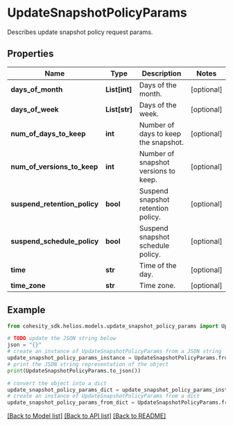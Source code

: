 # UpdateSnapshotPolicyParams

Describes update snapshot policy request params.

## Properties

Name | Type | Description | Notes
------------ | ------------- | ------------- | -------------
**days_of_month** | **List[int]** | Days of the month. | [optional] 
**days_of_week** | **List[str]** | Days of the week. | [optional] 
**num_of_days_to_keep** | **int** | Number of days to keep the snapshot. | [optional] 
**num_of_versions_to_keep** | **int** | Number of snapshot versions to keep. | [optional] 
**suspend_retention_policy** | **bool** | Suspend snapshot retention policy. | [optional] 
**suspend_schedule_policy** | **bool** | Suspend snapshot schedule policy. | [optional] 
**time** | **str** | Time of the day. | [optional] 
**time_zone** | **str** | Time zone. | [optional] 

## Example

```python
from cohesity_sdk.helios.models.update_snapshot_policy_params import UpdateSnapshotPolicyParams

# TODO update the JSON string below
json = "{}"
# create an instance of UpdateSnapshotPolicyParams from a JSON string
update_snapshot_policy_params_instance = UpdateSnapshotPolicyParams.from_json(json)
# print the JSON string representation of the object
print(UpdateSnapshotPolicyParams.to_json())

# convert the object into a dict
update_snapshot_policy_params_dict = update_snapshot_policy_params_instance.to_dict()
# create an instance of UpdateSnapshotPolicyParams from a dict
update_snapshot_policy_params_from_dict = UpdateSnapshotPolicyParams.from_dict(update_snapshot_policy_params_dict)
```
[[Back to Model list]](../README.md#documentation-for-models) [[Back to API list]](../README.md#documentation-for-api-endpoints) [[Back to README]](../README.md)



